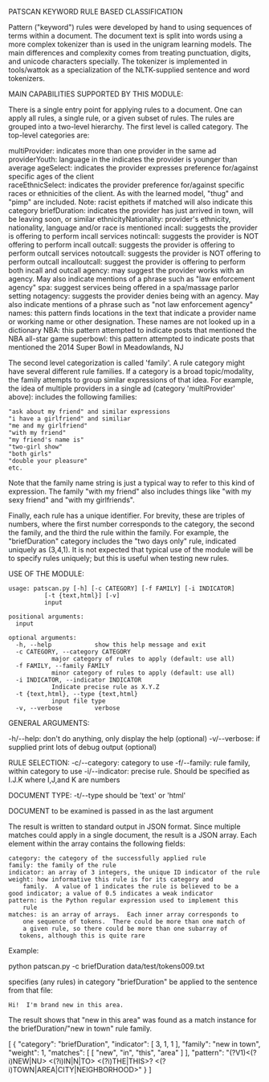 PATSCAN KEYWORD RULE BASED CLASSIFICATION

Pattern ("keyword") rules were developed by hand to using sequences of
terms within a document.  The document text is split into words using
a more complex tokenizer than is used in the unigram learning models.
The main differences and complexity comes from treating punctuation,
digits, and unicode characters specially.  The tokenizer is
implemented in tools/wattok as a specialization of the NLTK-supplied
sentence and word tokenizers.

MAIN CAPABILITIES SUPPORTED BY THIS MODULE:

There is a single entry point for applying rules to a document.  One
can apply all rules, a single rule, or a given subset of rules.  The
rules are grouped into a two-level hierarchy.  The first level is
called category.  The top-level categories are:

multiProvider: indicates more than one provider in the same ad
providerYouth: language in the indicates the provider is younger than
    average
ageSelect: indicates the provider expresses preference for/against
    specific ages of the client  
raceEthnicSelect: indicates the provider preference for/against
    specific races or ethnicities of the client.  As with the learned
    model, "thug" and "pimp" are included.  Note: racist epithets if
    matched will also indicate this category 
briefDuration: indicates the provider has just arrived in town, will
    be leaving soon, or similar
ethnicityNationality: provider's ethnicity, nationality, language
    and/or race is mentioned
incall: suggests the provider is offering to perform incall services
notincall: suggests the provider is NOT offering to perform incall
outcall: suggests the provider is offering to perform outcall services
notoutcall: suggests the provider is NOT offering to perform outcall
incalloutcall: suggest the provider is offering to perform both incall
               and outcall
agency: may suggest the provider works with an agency.  May also
    indicate mentions of a phrase such as "law enforcement agency"
spa: suggest services being offered in a spa/massage parlor setting
notagency: suggests the provider denies being with an agency.  May
    also indicate mentions of a phrase such as "not law enforcement
    agency"
names: this pattern finds locations in the text that indicate a
    provider name or working name or other designation.  These names
    are not looked up in a dictionary
NBA: this pattern attempted to indicate posts that mentioned the NBA
    all-star game
superbowl: this pattern attempted to indicate posts that mentioned the
    2014 Super Bowl in Meadowlands, NJ

The second level categorization is called 'family'.  A rule category
might have several different rule families.  If a category is a broad
topic/modality, the family attempts to group similar expressions of
that idea.  For example, the idea of multiple providers in a single ad
(category 'multiProvider' above): includes the following families:

    "ask about my friend" and similar expressions
    "i have a girlfriend" and similiar
    "me and my girlfriend"
    "with my friend"
    "my friend's name is"
    "two-girl show"
    "both girls"
    "double your pleasure"
    etc.

Note that the family name string is just a typical way to refer to
this kind of expression.  The family "with my friend" also includes
things like "with my sexy friend" and "with my girlfriends".

Finally, each rule has a unique identifier.  For brevity, these are
triples of numbers, where the first number corresponds to the
category, the second the family, and the third the rule within the
family.  For example, the "briefDuration" category includes the "two
days only" rule, indicated uniquely as (3,4,1).  It is not expected
that typical use of the module will be to specify rules uniquely; but
this is useful when testing new rules.

USE OF THE MODULE:

    usage: patscan.py [-h] [-c CATEGORY] [-f FAMILY] [-i INDICATOR]
		      [-t {text,html}] [-v]
		      input

    positional arguments:
      input

    optional arguments:
      -h, --help            show this help message and exit
      -c CATEGORY, --category CATEGORY
			    major category of rules to apply (default: use all)
      -f FAMILY, --family FAMILY
			    minor category of rules to apply (default: use all)
      -i INDICATOR, --indicator INDICATOR
			    Indicate precise rule as X.Y.Z
      -t {text,html}, --type {text,html}
			    input file type
      -v, --verbose         verbose

GENERAL ARGUMENTS:

-h/--help: don't do anything, only display the help (optional)
-v/--verbose: if supplied print lots of debug output (optional)

RULE SELECTION:
-c/--category: category to use
-f/--family: rule family, within category to use
-i/--indicator: precise rule.  Should be specified as I.J.K where
    I,J,and K are numbers

DOCUMENT TYPE:
-t/--type should be 'text' or 'html'

DOCUMENT to be examined is passed in as the last argument

The result is written to standard output in JSON format.  Since
multiple matches could apply in a single document, the result is a
JSON array.  Each element within the array contains the following
fields:

    category: the category of the successfully applied rule
    family: the family of the rule
    indicator: an array of 3 integers, the unique ID indicator of the rule
    weight: how informative this rule is for its category and
        family.  A value of 1 indicates the rule is believed to be a
	good indicator; a value of 0.5 indicates a weak indicator
    pattern: is the Python regular expression used to implement this
        rule
    matches: is an array of arrays.  Each inner array corresponds to
        one sequence of tokens.  There could be more than one match of
        a given rule, so there could be more than one subarray of
       tokens, although this is quite rare

Example:

  python patscan.py -c briefDuration data/test/tokens009.txt 

specifies (any rules) in category "briefDuration" be applied to the sentence from that file:

    Hi!  I'm brand new in this area.

The result shows that "new in this area" was found as a match instance
for the briefDuration/"new in town" rule family.

[
    {
        "category": "briefDuration", 
        "indicator": [
            3, 
            1, 
            1
        ], 
        "family": "new in town", 
        "weight": 1, 
        "matches": [
            [
                "new", 
                "in", 
                "this", 
                "area"
            ]
        ], 
        "pattern": "(?V1)<(?i)NEW|NU> <(?i)IN|N|TO> <(?i)THE|THIS>? <(?i)TOWN|AREA|CITY|NEIGHBORHOOD>"
    }
]
